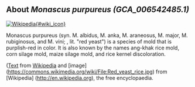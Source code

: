 
About *Monascus purpureus (GCA\_006542485.1)* 
--------------------------------------------------------------

[![Wikipedia](/img/wikipedia_logo_v2_en.png){#wiki_icon}](http://en.wikipedia.org/wiki/Monascus_purpureus)

Monascus purpureus (syn. M. albidus, M. anka, M. araneosus, M. major, M.
rubiginosus, and M. vini; , lit. "red yeast") is a species of mold that is
purplish-red in color. It is also known by the names ang-khak rice mold, corn
silage mold, maize silage mold, and rice kernel discoloration.

([Text](http://en.wikipedia.org/wiki/Monascus_purpureus) from [Wikipedia](http://en.wikipedia.org/) 
and [image] (https://commons.wikimedia.org/wiki/File:Red_yeast_rice.jpg) from [Wikipedia] (http://en.wikipedia.org), the free encyclopaedia.
